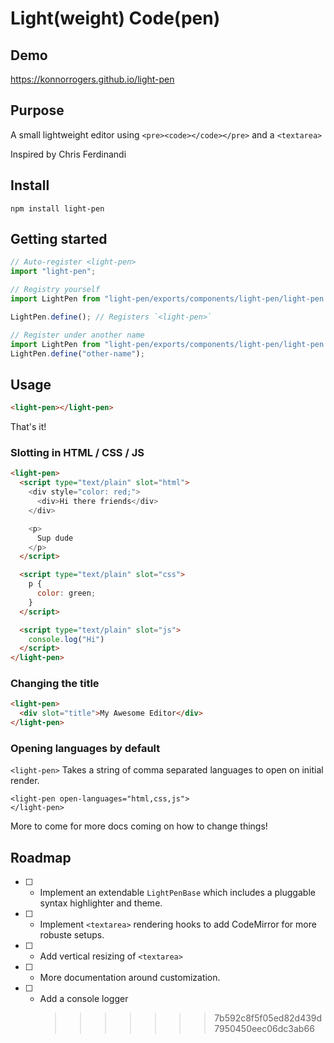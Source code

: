 # Light(weight) Code(pen)

## Demo

<https://konnorrogers.github.io/light-pen>

## Purpose

A small lightweight editor using `<pre><code></code></pre>` and a `<textarea>`

Inspired by Chris Ferdinandi

## Install

```
npm install light-pen
```

## Getting started

```js
// Auto-register <light-pen>
import "light-pen";

// Registry yourself
import LightPen from "light-pen/exports/components/light-pen/light-pen.js";

LightPen.define(); // Registers `<light-pen>`

// Register under another name
import LightPen from "light-pen/exports/components/light-pen/light-pen.js";
LightPen.define("other-name");
```

## Usage

```html
<light-pen></light-pen>
```

That's it!

### Slotting in HTML / CSS / JS

```html
<light-pen>
  <script type="text/plain" slot="html">
    <div style="color: red;">
      <div>Hi there friends</div>
    </div>

    <p>
      Sup dude
    </p>
  </script>

  <script type="text/plain" slot="css">
    p {
      color: green;
    }
  </script>

  <script type="text/plain" slot="js">
    console.log("Hi")
  </script>
</light-pen>
```

### Changing the title

```html
<light-pen>
  <div slot="title">My Awesome Editor</div>
</light-pen>
```

### Opening languages by default

`<light-pen>` Takes a string of comma separated languages to open on initial render.

```
<light-pen open-languages="html,css,js">
</light-pen>
```

More to come for more docs coming on how to change things!

## Roadmap

- [ ] - Implement an extendable `LightPenBase` which includes a pluggable syntax highlighter and theme.
- [ ] - Implement `<textarea>` rendering hooks to add CodeMirror for more robuste setups.
- [ ] - Add vertical resizing of `<textarea>`
- [ ] - More documentation around customization.
- [ ] - Add a console logger
    > > > > > > > 7b592c8f5f05ed82d439d7950450eec06dc3ab66
